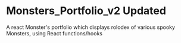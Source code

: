# Monsters_Portfolio_v2 Updated
A react Monster's portfolio which displays rolodex of various spooky Monsters, using React functions/hooks
